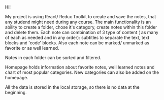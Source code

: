 Hi! 

My project is using React/ Redux Toolkit to create and save the notes, that any studend might need during any course. The main functionality is an ability to create a folder, chose it's category, create notes within this folder and delete them. Each note can combination of 3 type of content ( as many of each as needed and in any order): subtitles to separate the text, text blocks and 'code' blocks. Also each note can be marked/ unmarked as favorite or as well learned. 

Notes in each folder can be sorted and filtered.

Homepage holds information about favorite notes, well learned notes and chart of most popular categories. New categories can also be added on the homepage.

All the data is stored in the local storage, so there is no data at the beginning.



